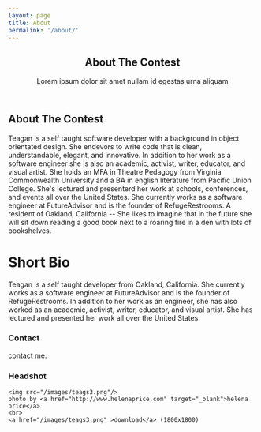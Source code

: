 ```yaml
---
layout: page
title: About
permalink: '/about/'
---
```


<header class="major special">
	<h2>About The Contest</h2>
	<p>Lorem ipsum dolor sit amet nullam id egestas urna aliquam</p>
</header>

## About The Contest

Teagan is a self taught software developer with a background in object orientated design.
She endevors to write code that is clean, understandable, elegant, and innovative. In addition to her
work as a software engineer she is also an academic, activist, writer, educator, and visual artist.
She holds an MFA in Theatre Pedagogy from Virginia Commonwealth University and a BA in english
literature from Pacific Union College. She's lectured and presenterd her work at schools, conferences,
and events all over the United States. She currently works as a software engineer at FutureAdvisor and
is the founder of RefugeRestrooms. A resident of Oakland, California -- She likes to imagine that
in the future she will sit down reading a good book next to a roaring fire in a den with lots of bookshelves.

# Short Bio

Teagan is a self taught developer from Oakland, California. She currently works as a software engineer
at FutureAdvisor and is the founder of RefugeRestrooms. In addition to her work as an
engineer, she has also worked as an academic, activist, writer, educator, and visual artist. She has
lectured and presented her work all over the United States.

### Contact
<a href="/contact/"> contact me</a>.

### Headshot

<div class="row">
  <div class='col-xs-4'>

    <img src="/images/teags3.png"/>
    photo by <a href="http://www.helenaprice.com" target="_blank">helena price</a>
    <br>
    <a href="/images/teags3.png" >download</a> (1800x1800)
  </div>
</div>
